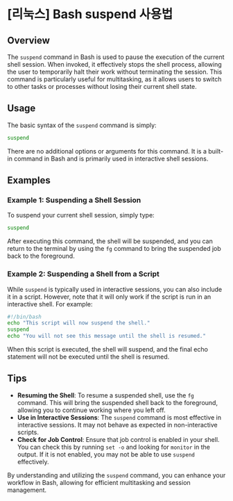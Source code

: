 # [리눅스] Bash suspend 사용법

## Overview
The `suspend` command in Bash is used to pause the execution of the current shell session. When invoked, it effectively stops the shell process, allowing the user to temporarily halt their work without terminating the session. This command is particularly useful for multitasking, as it allows users to switch to other tasks or processes without losing their current shell state.

## Usage
The basic syntax of the `suspend` command is simply:

```bash
suspend
```

There are no additional options or arguments for this command. It is a built-in command in Bash and is primarily used in interactive shell sessions.

## Examples

### Example 1: Suspending a Shell Session
To suspend your current shell session, simply type:

```bash
suspend
```

After executing this command, the shell will be suspended, and you can return to the terminal by using the `fg` command to bring the suspended job back to the foreground.

### Example 2: Suspending a Shell from a Script
While `suspend` is typically used in interactive sessions, you can also include it in a script. However, note that it will only work if the script is run in an interactive shell. For example:

```bash
#!/bin/bash
echo "This script will now suspend the shell."
suspend
echo "You will not see this message until the shell is resumed."
```

When this script is executed, the shell will suspend, and the final echo statement will not be executed until the shell is resumed.

## Tips
- **Resuming the Shell**: To resume a suspended shell, use the `fg` command. This will bring the suspended shell back to the foreground, allowing you to continue working where you left off.
- **Use in Interactive Sessions**: The `suspend` command is most effective in interactive sessions. It may not behave as expected in non-interactive scripts.
- **Check for Job Control**: Ensure that job control is enabled in your shell. You can check this by running `set -o` and looking for `monitor` in the output. If it is not enabled, you may not be able to use `suspend` effectively.

By understanding and utilizing the `suspend` command, you can enhance your workflow in Bash, allowing for efficient multitasking and session management.